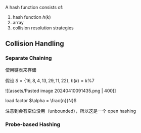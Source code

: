 A hash function consists of:

1. hash function $h(k)$
2. array
3. collision resolution strategies

## Collision Handling

### Separate Chaining

使用链表来存储

假设 $S = \{ 16, 8, 4, 13, 29, 11, 22 \}$, $h(k) = k \% 7$

![[assets/Pasted image 20240410091435.png | 400]]

load factor $\alpha = \frac{n}{N}$

注意到会有空位没用（unbounded），所以这是一个 open hashing

### Probe-based Hashing


